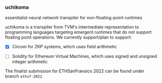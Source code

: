 ### uchikoma

essentialist neural network transpiler for non-floating-point runtimes

uchikoma is a transpiler from TVM's intermediate representation to programming languages targeting emergent runtimes that do not support floating point operations. We currently support/plan to support:

 - [x] Circom for ZKP systems, which uses field arithmetic 
 - [ ] Solidity for Ethereum Virtual Machines, which uses signed and unsigned integer arithmetic


The finalist submission for ETHSanFransico 2022 can be found under branch `ethsf-2022`.

